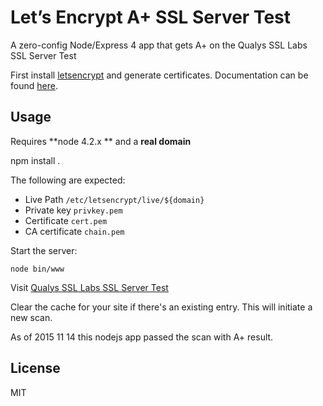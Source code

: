 # Let’s Encrypt A+ SSL Server Test

A zero-config Node/Express 4 app that gets A+ on the Qualys SSL Labs SSL Server Test

First install [letsencrypt](https://github.com/letsencrypt/letsencrypt) and generate certificates. Documentation can be found [here](https://letsencrypt.readthedocs.org/en/latest/index.html).

## Usage

Requires **node 4.2.x ** and a **real domain**

npm install .

The following are expected:

 - Live Path `/etc/letsencrypt/live/${domain}` 
 - Private key `privkey.pem`
 - Certificate `cert.pem`
 - CA certificate `chain.pem`

Start the server:

    node bin/www

Visit [Qualys SSL Labs SSL Server Test](https://www.ssllabs.com/ssltest)

Clear the cache for your site if there's an existing entry. This will initiate a new scan.

As of 2015 11 14 this nodejs app passed the scan with A+ result.

## License

MIT
